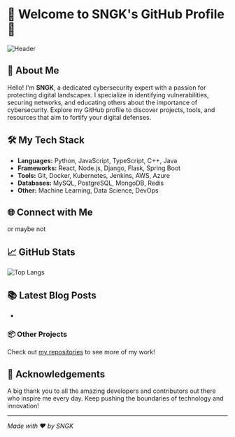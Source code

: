 # 🌟 Welcome to SNGK's GitHub Profile 🌟

![Header](https://files.oaiusercontent.com/file-sHqv5EMlqde75klnNU5BwwjC?se=2024-06-21T14%3A40%3A03Z&sp=r&sv=2023-11-03&sr=b&rscc=max-age%3D31536000%2C%20immutable&rscd=attachment%3B%20filename%3Dd1d8ef90-44c0-47d3-8b1d-2a5c21a45d11.webp&sig=TuCRchlSw9aeKKkE%2BeJcFlaTxkKpRU07PGUHhuKtP74%3D)

## 🚀 About Me

Hello! I'm **SNGK**, a dedicated cybersecurity expert with a passion for protecting digital landscapes. I specialize in identifying vulnerabilities, securing networks, and educating others about the importance of cybersecurity. Explore my GitHub profile to discover projects, tools, and resources that aim to fortify your digital defenses.

## 🛠️ My Tech Stack

- **Languages:** Python, JavaScript, TypeScript, C++, Java
- **Frameworks:** React, Node.js, Django, Flask, Spring Boot
- **Tools:** Git, Docker, Kubernetes, Jenkins, AWS, Azure
- **Databases:** MySQL, PostgreSQL, MongoDB, Redis
- **Other:** Machine Learning, Data Science, DevOps

## 🌐 Connect with Me

or maybe not

## 📈 GitHub Stats

![Top Langs](https://github-readme-stats.vercel.app/api/top-langs/?username=sngk&layout=compact&theme=radical)

## 📚 Latest Blog Posts

<!-- BLOG-POST-LIST:START -->
- 
<!-- BLOG-POST-LIST:END -->

### 📦 Other Projects

Check out [my repositories](https://github.com/sngk?tab=repositories) to see more of my work!


## 🙏 Acknowledgements

A big thank you to all the amazing developers and contributors out there who inspire me every day. Keep pushing the boundaries of technology and innovation!

---

*Made with ❤️ by SNGK*
